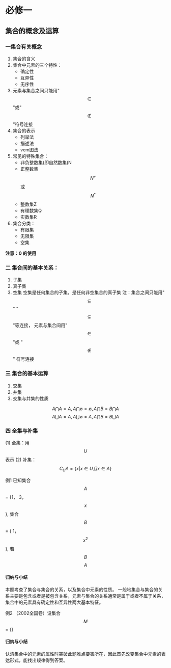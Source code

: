 # 必修一
## 集合的概念及运算

### 一集合有关概念
1. 集合的含义
2. 集合中元素的三个特性：
    * 确定性
    * 互异性
    * 无序性
3. 元素与集合之间只能用"$$\in$$"或"$$\notin$$"符号连接
4. 集合的表示
    * 列举法
    * 描述法
    * vem图法
5. 常见的特殊集合：
    * 非负整数集(即自然数集)N
    * 正整数集$$N^+$$或$$N^*$$
    * 整数集Z
    * 有理数集Q
    * 实数集R
6. 集合分类：
    * 有限集
    * 无限集
    * 空集

**注意：0 的使用**
    
### 二 集合间的基本关系：
1. 子集
2. 真子集
3. 空集
空集是任何集合的子集，是任何非空集合的真子集
注：集合之间只能用"$$\subseteq$$" "$$\subsetneq$$"等连接， 元素与集合间用"$$\in$$"或 "$$\notin$$" 符号连接

### 三 集合的基本运算

1. 交集
2. 并集
3. 交集与并集的性质

$$A \bigcap A = A, A \bigcap\emptyset=\emptyset, A \bigcap B = B \bigcap A$$
$$A \bigcup A = A, A \bigcup\emptyset=A, A \bigcap B = B \bigcup A$$

### 四 全集与补集
(1) 全集：用$$U$$表示
(2) 补集：
$$C_UA = \{x|x \in U 且x \in A\}$$


例1 已知集合$$A$$ = {1， 3， $$x$$}, 集合$$B$$ = { 1， $$x^2$$}, 若 $$B$$ $$A$$
     
#### 归纳与小结
本题考查了集合与集合的关系，以及集合中元素的性质。
一般地集合与集合的关系主要是包含或者是被包含关系，元素与集合的关系通常是属于或者不属于关系，集合中的元素具有确定性和互异性两大基本特征。

例2 （2002全国卷）设集合$$M$$ = {}
#### 归纳与小结
认清集合中的元素的属性时突破此题难点要害所在，因此首先改变集合中元素的表达形式，能找出规律得到答案。
     
     